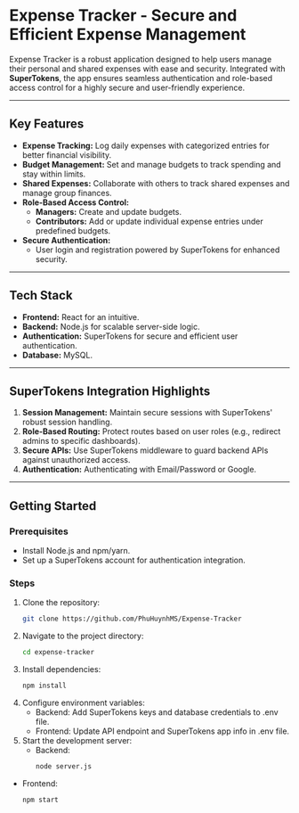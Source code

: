 # Expense Tracker - Secure and Efficient Expense Management  

Expense Tracker is a robust application designed to help users manage their personal and shared expenses with ease and security. Integrated with **SuperTokens**, the app ensures seamless authentication and role-based access control for a highly secure and user-friendly experience.  

---

## Key Features  
- **Expense Tracking:** Log daily expenses with categorized entries for better financial visibility.  
- **Budget Management:** Set and manage budgets to track spending and stay within limits.  
- **Shared Expenses:** Collaborate with others to track shared expenses and manage group finances.  
- **Role-Based Access Control:**  
  - **Managers:** Create and update budgets.  
  - **Contributors:** Add or update individual expense entries under predefined budgets.  
- **Secure Authentication:**  
  - User login and registration powered by SuperTokens for enhanced security.  

---

## Tech Stack  
- **Frontend:** React for an intuitive.  
- **Backend:** Node.js for scalable server-side logic.  
- **Authentication:** SuperTokens for secure and efficient user authentication.  
- **Database:** MySQL.  

---

## SuperTokens Integration Highlights  
1. **Session Management:** Maintain secure sessions with SuperTokens' robust session handling.  
2. **Role-Based Routing:** Protect routes based on user roles (e.g., redirect admins to specific dashboards).  
3. **Secure APIs:** Use SuperTokens middleware to guard backend APIs against unauthorized access.
4. **Authentication:** Authenticating with Email/Password or Google.

---

## Getting Started  

### Prerequisites  
- Install Node.js and npm/yarn.  
- Set up a SuperTokens account for authentication integration.  

### Steps  

1. Clone the repository:  
   ```bash
   git clone https://github.com/PhuHuynhMS/Expense-Tracker
2. Navigate to the project directory:
   ```bash
   cd expense-tracker
3. Install dependencies:
   ```bash
   npm install
4. Configure environment variables:
   - Backend: Add SuperTokens keys and database credentials to .env file.
   - Frontend: Update API endpoint and SuperTokens app info in .env file.
5. Start the development server:
   - Backend:
     ```bash
     node server.js
  - Frontend:
    ```bash
    npm start
